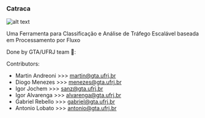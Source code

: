 ### Catraca


![alt text](https://github.com/tinchoa/catraca/blob/master/images/catracalogofull-original.png?style=centerme)


Uma Ferramenta para Classificação e Análise de Tráfego Escalável baseada em Processamento por Fluxo


Done by GTA/UFRJ team  :office::  

Contributors:

- Martin Andreoni >>> martin@gta.ufrj.br
- Diogo Menezes   >>> menezes@gta.ufrj.br
- Igor Jochem     >>> sanz@gta.ufrj.br
- Igor Alvarenga  >>> alvarenga@gta.ufrj.br
- Gabriel Rebello >>> gabriel@gta.ufrj.br
- Antonio Lobato  >>> antonio@gta.ufrj.br


